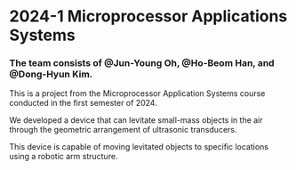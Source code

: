 # 2024-1 Microprocessor Applications Systems
### The team consists of @Jun-Young Oh, @Ho-Beom Han, and @Dong-Hyun Kim.

This is a project from the Microprocessor Application Systems course conducted in the first semester of 2024.

We developed a device that can levitate small-mass objects in the air through the geometric arrangement of ultrasonic transducers.

This device is capable of moving levitated objects to specific locations using a robotic arm structure.
